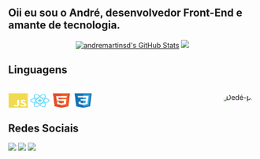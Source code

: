 <h2>Oii eu sou o André, desenvolvedor Front-End e amante de tecnologia.</h1>
  
<div align="center">
  <a href="https://andremartinsd.github.io/">
    <a href="https://awesome-github-stats.azurewebsites.net/index.html??cardType=github&theme=graywhite&Border=C000BF">    <img height="160em"alt="andremartinsd's GitHub Stats" src="https://awesome-github-stats.azurewebsites.net/user-stats/andremartinsd?cardType=github&theme=graywhite&Border=C000BF"/></a> 
  <img height="160em" src="https://github-readme-stats.vercel.app/api/top-langs/?username=andremartinsd&layout=compact&langs_count=7&theme=dark"/>
</div>

<h2>Linguagens</h2>

<div style="display: inline_block"><br>
  <img align="center" alt="Dedé-Js" height="30" width="40" src="https://raw.githubusercontent.com/devicons/devicon/master/icons/javascript/javascript-plain.svg">
  <img align="center" alt="Dedé-React" height="30" width="40" src="https://raw.githubusercontent.com/devicons/devicon/master/icons/react/react-original.svg">
  <img align="center" alt="Dedé-HTML" height="30" width="40" src="https://raw.githubusercontent.com/devicons/devicon/master/icons/html5/html5-original.svg">
  <img align="center" alt="Dedé-CSS" height="30" width="40" src="https://raw.githubusercontent.com/devicons/devicon/master/icons/css3/css3-original.svg">
  <img align="right" alt="Dedé-pic" height="150" style="border-radius:50px;" src="https://media-exp1.licdn.com/dms/image/C4E03AQGYPDkegFDcug/profile-displayphoto-shrink_200_200/0/1614119185232?e=1674086400&v=beta&t=8RrKnsPxmAwDBi5rgnAoT8mDvF8MHieesYcZuXaonjQ">
</div>
  
<h2>Redes Sociais</h2>

<div> 
  <a href="https://instagram.com/andremartinsd_" target="_blank"><img src="https://img.shields.io/badge/-Instagram-%23E4405F?style=for-the-badge&logo=instagram&logoColor=white" target="_blank"></a>
  <a href = "mailto:andreangelomartins@gmail.com"><img src="https://img.shields.io/badge/-Gmail-%23333?style=for-the-badge&logo=gmail&logoColor=white" target="_blank"></a>
  <a href="https://www.linkedin.com/in/andre-angelo-martins-delgado/" target="_blank"><img src="https://img.shields.io/badge/-LinkedIn-%230077B5?style=for-the-badge&logo=linkedin&logoColor=white" target="_blank"></a> 
</div>
 

